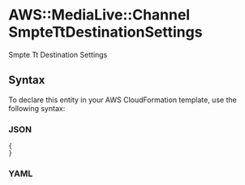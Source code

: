 # AWS::MediaLive::Channel SmpteTtDestinationSettings<a name="aws-properties-medialive-channel-smptettdestinationsettings"></a>

Smpte Tt Destination Settings

## Syntax<a name="aws-properties-medialive-channel-smptettdestinationsettings-syntax"></a>

To declare this entity in your AWS CloudFormation template, use the following syntax:

### JSON<a name="aws-properties-medialive-channel-smptettdestinationsettings-syntax.json"></a>

```
{
}
```

### YAML<a name="aws-properties-medialive-channel-smptettdestinationsettings-syntax.yaml"></a>

```
```